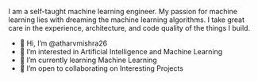 I am a self-taught machine learning engineer. My passion for machine learning lies with dreaming the  machine learning algorithms. I take great care in the experience, architecture, and code quality of the things I build.


- 👋 Hi, I’m @atharvmishra26
- 👀 I’m interested in Artificial Intelligence and Machine Learning 
- 🌱 I’m currently learning Machine Learning 
- 💞️ I’m open to collaborating on Interesting Projects


<!---
atharvmishra26/atharvmishra26 is a ✨ special ✨ repository because its `README.md` (this file) appears on your GitHub profile.
You can click the Preview link to take a look at your changes.
--->
